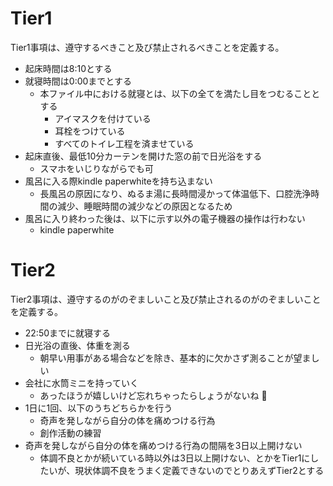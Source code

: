 # Tier1
Tier1事項は、遵守するべきこと及び禁止されるべきことを定義する。

- 起床時間は8:10とする
- 就寝時間は0:00までとする
  - 本ファイル中における就寝とは、以下の全てを満たし目をつむることとする
    - アイマスクを付けている
    - 耳栓をつけている
    - すべてのトイレ工程を済ませている
- 起床直後、最低10分カーテンを開けた窓の前で日光浴をする
  - スマホをいじりながらでも可
- 風呂に入る際kindle paperwhiteを持ち込まない
  - 長風呂の原因になり、ぬるま湯に長時間浸かって体温低下、口腔洗浄時間の減少、睡眠時間の減少などの原因となるため
- 風呂に入り終わった後は、以下に示す以外の電子機器の操作は行わない
  - kindle paperwhite

# Tier2
Tier2事項は、遵守するのがのぞましいこと及び禁止されるのがのぞましいことを定義する。

- 22:50までに就寝する
- 日光浴の直後、体重を測る
  - 朝早い用事がある場合などを除き、基本的に欠かさず測ることが望ましい
- 会社に水筒ミニを持っていく
  - あったほうが嬉しいけど忘れちゃったらしょうがないね :thinking:
- 1日に1回、以下のうちどちらかを行う
  - 奇声を発しながら自分の体を痛めつける行為
  - 創作活動の練習
- 奇声を発しながら自分の体を痛めつける行為の間隔を3日以上開けない
  - 体調不良とかが続いている時以外は3日以上開けない、とかをTier1にしたいが、現状体調不良をうまく定義できないのでとりあえずTier2とする
